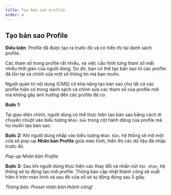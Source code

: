 ```yaml
---
title: Tạo bản sao profile
order: 4
---
```


## Tạo bản sao Profile

**Điều kiện**: Profile đã được tạo ra trước đó và có hiển thị tại danh sách profile.

Các tham số trong profile rất nhiều, và việc cấu hình từng tham số mất nhiều thời gian của người dùng. Do đó, bạn có thể tạo bản sao từ các profile đã tồn tại và chỉnh sửa một số thông tin mà bạn muốn.

Người quản trị nội dung (CMS) có khả năng tạo bản sao cho tất cả các profile hiện có trong danh sách và chỉnh sửa các tham số của profile mới mà không gây ảnh hưởng đến các profile đã có.

**Bước 1**:

Tại giao diện chính, người dùng có thể thực hiện tạo bản sao bằng cách di chuyển chuột vào biểu tượng `Nhân bản` trong cột hành động của profile mà họ muốn tạo bản sao.

**Bước 2:** Khi người dùng nhấp vào biểu tượng `Nhân bản`, hệ thống sẽ mở một cửa sổ pop-up **Nhân bản Profile** giữa màn hình, hiển thị các dữ liệu đã nhập trước đó.

<!-- ![]() -->

*Pop-up Nhân bản Profile*

**Bước 3:** Sau khi người dùng thực hiện các thay đổi và nhấn nút `Xác nhận`, hệ thống sẽ tự động tạo mới profile. Thông báo cập nhật thành công sẽ xuất hiện ở trên màn hình và sau đó cửa sổ sẽ tự động đóng sau 5 giây.

<!-- ![]() -->

*Thông báo: Preset nhân bản thành công!*